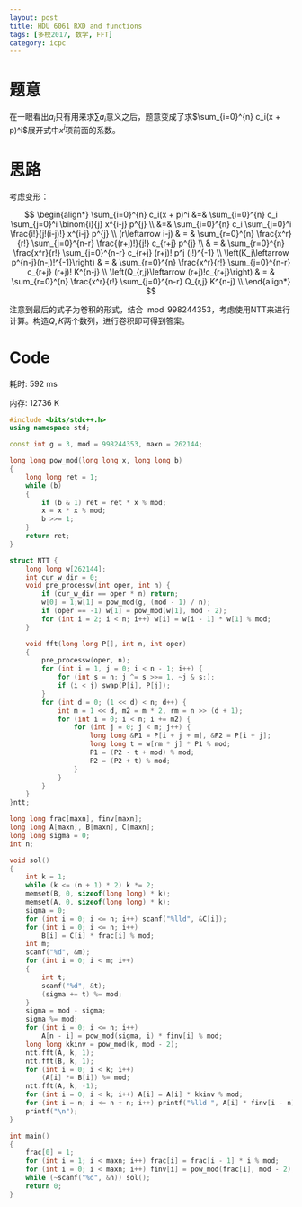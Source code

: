 ```yaml
---
layout: post
title: HDU 6061 RXD and functions
tags: [多校2017, 数学, FFT]
category: icpc
---
```


# 题意

在一眼看出$a_i$只有用来求$\sum a_i$意义之后，题意变成了求$\sum_{i=0}^{n} c_i(x + p)^i$展开式中$x^i$项前面的系数。

# 思路

考虑变形：

$$
\begin{align*}
\sum_{i=0}^{n} c_i(x + p)^i  &=& \sum_{i=0}^{n} c_i \sum_{j=0}^i \binom{i}{j} x^{i-j} p^{j} \\ 
 &=& \sum_{i=0}^{n} c_i \sum_{j=0}^i \frac{i!}{j!(i-j)!} x^{i-j} p^{j} \\ 
(r\leftarrow i-j) & = & \sum_{r=0}^{n} \frac{x^r}{r!} \sum_{j=0}^{n-r} \frac{(r+j)!}{j!} c_{r+j} p^{j} \\
 & = & \sum_{r=0}^{n} \frac{x^r}{r!} \sum_{j=0}^{n-r} c_{r+j} (r+j)! p^j (j!)^{-1} \\
 \left(K_j\leftarrow p^{n-j}(n-j)!^{-1}\right) & = & \sum_{r=0}^{n} \frac{x^r}{r!} \sum_{j=0}^{n-r}  c_{r+j} (r+j)! K^{n-j} \\
 \left(Q_{r,j}\leftarrow (r+j)!c_{r+j}\right) & = & \sum_{r=0}^{n} \frac{x^r}{r!} \sum_{j=0}^{n-r} Q_{r,j} K^{n-j} \\
\end{align*}
$$

注意到最后的式子为卷积的形式，结合$\mod 998244353$，考虑使用NTT来进行计算。构造$Q,K$两个数列，进行卷积即可得到答案。

# Code

耗时: 592 ms

内存: 12736 K

```cpp
#include <bits/stdc++.h>
using namespace std;

const int g = 3, mod = 998244353, maxn = 262144;

long long pow_mod(long long x, long long b)
{
	long long ret = 1;
	while (b)
	{
		if (b & 1) ret = ret * x % mod;
		x = x * x % mod;
		b >>= 1;
	}
	return ret;
}

struct NTT {
	long long w[262144];
	int cur_w_dir = 0;
	void pre_processw(int oper, int n) {
		if (cur_w_dir == oper * n) return;
		w[0] = 1;w[1] = pow_mod(g, (mod - 1) / n);
		if (oper == -1) w[1] = pow_mod(w[1], mod - 2);
		for (int i = 2; i < n; i++) w[i] = w[i - 1] * w[1] % mod;
	}

	void fft(long long P[], int n, int oper)
	{
		pre_processw(oper, n);
		for (int i = 1, j = 0; i < n - 1; i++) {
			for (int s = n; j ^= s >>= 1, ~j & s;);
			if (i < j) swap(P[i], P[j]);
		}
		for (int d = 0; (1 << d) < n; d++) {
			int m = 1 << d, m2 = m * 2, rm = n >> (d + 1);
			for (int i = 0; i < n; i += m2) {
				for (int j = 0; j < m; j++) {
					long long &P1 = P[i + j + m], &P2 = P[i + j];
					long long t = w[rm * j] * P1 % mod;
					P1 = (P2 - t + mod) % mod;
					P2 = (P2 + t) % mod;
				}
			}
		}
	}
}ntt;

long long frac[maxn], finv[maxn];
long long A[maxn], B[maxn], C[maxn];
long long sigma = 0;
int n;

void sol()
{
	int k = 1;
	while (k <= (n + 1) * 2) k *= 2;
	memset(B, 0, sizeof(long long) * k);
	memset(A, 0, sizeof(long long) * k);
	sigma = 0;
	for (int i = 0; i <= n; i++) scanf("%lld", &C[i]);
	for (int i = 0; i <= n; i++)
		B[i] = C[i] * frac[i] % mod;
	int m;
	scanf("%d", &m);
	for (int i = 0; i < m; i++)
	{
		int t;
		scanf("%d", &t);
		(sigma += t) %= mod;
	}
	sigma = mod - sigma;
	sigma %= mod;
	for (int i = 0; i <= n; i++)
		A[n - i] = pow_mod(sigma, i) * finv[i] % mod;
	long long kkinv = pow_mod(k, mod - 2);
	ntt.fft(A, k, 1);
	ntt.fft(B, k, 1);
	for (int i = 0; i < k; i++)
		(A[i] *= B[i]) %= mod;
	ntt.fft(A, k, -1);
	for (int i = 0; i < k; i++) A[i] = A[i] * kkinv % mod;
	for (int i = n; i <= n + n; i++) printf("%lld ", A[i] * finv[i - n] % mod);
	printf("\n");
}

int main()
{
	frac[0] = 1;
	for (int i = 1; i < maxn; i++) frac[i] = frac[i - 1] * i % mod;
	for (int i = 0; i < maxn; i++) finv[i] = pow_mod(frac[i], mod - 2);
	while (~scanf("%d", &n)) sol();
	return 0;
}
```
